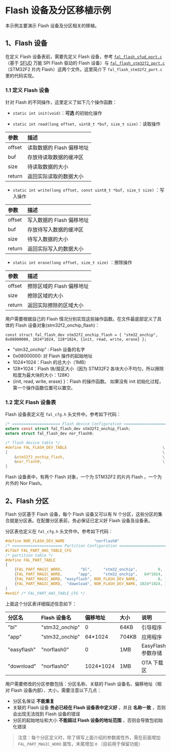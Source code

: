 # Flash 设备及分区移植示例

本示例主要演示 Flash 设备及分区相关的移植。

## 1、Flash 设备

在定义 Flash 设备表前，需要先定义 Flash 设备，参考 [`fal_flash_sfud_port.c`](fal_flash_sfud_port.c) （基于 [SFUD](https://github.com/armink/SFUD) 万能 SPI Flash 驱动的 Flash 设备）与 [`fal_flash_stm32f2_port.c`](fal_flash_stm32f2_port.c) （STM32F2 片内 Flash）这两个文件。这里简介下 `fal_flash_stm32f2_port.c` 里的代码实现。

### 1.1 定义 Flash 设备

针对 Flash 的不同操作，这里定义了如下几个操作函数：

- `static int init(void)`：**可选** 的初始化操作

- `static int read(long offset, uint8_t *buf, size_t size)`：读取操作

|参数                                    |描述|
|:-----                                  |:----|
|offset                                  |读取数据的 Flash 偏移地址|
|buf                                     |存放待读取数据的缓冲区|
|size                                    |待读取数据的大小|
|return                                  |返回实际读取的数据大小|

- `static int write(long offset, const uint8_t *buf, size_t size)` ：写入操作

| 参数   | 描述                      |
| :----- | :------------------------ |
| offset | 写入数据的 Flash 偏移地址 |
| buf    | 存放待写入数据的缓冲区    |
| size   | 待写入数据的大小          |
| return | 返回实际写入的数据大小    |

- `static int erase(long offset, size_t size)` ：擦除操作

| 参数   | 描述                      |
| :----- | :------------------------ |
| offset | 擦除区域的 Flash 偏移地址 |
| size   | 擦除区域的大小            |
| return | 返回实际擦除的区域大小    |

用户需要根据自己的 Flash 情况分别实现这些操作函数。在文件最底部定义了具体的 Flash 设备对象(stm32f2_onchip_flash)：

`const struct fal_flash_dev stm32f2_onchip_flash = { "stm32_onchip", 0x08000000, 1024*1024, 128*1024, {init, read, write, erase} };`

- "stm32_onchip" : Flash 设备的名字
- 0x08000000: 对 Flash 操作的起始地址
- 1024*1024：Flash 的总大小（1MB）
- 128*1024：Flash 块/扇区大小（因为 STM32F2 各块大小不均匀，所以擦除粒度为最大块的大小：128K）
- {init, read, write, erase} }：Flash 的操作函数。 如果没有 init 初始化过程，第一个操作函数位置可以置空。

### 1.2 定义 Flash 设备表

Flash 设备表定义在 `fal_cfg.h` 头文件中。参考如下代码：

```c
/* ===================== Flash device Configuration ========================= */
extern const struct fal_flash_dev stm32f2_onchip_flash;
extern struct fal_flash_dev nor_flash0;

/* flash device table */
#define FAL_FLASH_DEV_TABLE                                          \
{                                                                    \
    &stm32f2_onchip_flash,                                           \
    &nor_flash0,                                                     \
}
```

Flash 设备表中，有两个 Flash 对象，一个为 STM32F2 的片内 Flash ，一个为片外的 Nor Flash。

## 2、Flash 分区

Flash 分区基于 Flash 设备，每个 Flash 设备又可以有 N 个分区，这些分区的集合就是分区表。在配置分区表前，务必保证已定义好 Flash 设备及设备表。

分区表也定义在 `fal_cfg.h` 头文件中。参考如下代码：

```C
#define NOR_FLASH_DEV_NAME             "norflash0"
/* ====================== Partition Configuration ========================== */
#ifdef FAL_PART_HAS_TABLE_CFG
/* partition table */
#define FAL_PART_TABLE                                                               \
{                                                                                    \
    {FAL_PART_MAGIC_WORD,        "bl",     "stm32_onchip",         0,   64*1024, 0}, \
    {FAL_PART_MAGIC_WORD,       "app",     "stm32_onchip",   64*1024,  704*1024, 0}, \
    {FAL_PART_MAGIC_WORD, "easyflash", NOR_FLASH_DEV_NAME,         0, 1024*1024, 0}, \
    {FAL_PART_MAGIC_WORD,  "download", NOR_FLASH_DEV_NAME, 1024*1024, 1024*1024, 0}, \
}
#endif /* FAL_PART_HAS_TABLE_CFG */
```

上面这个分区表详细描述信息如下：

| 分区名      | Flash 设备名   | 偏移地址  | 大小  | 说明               |
| :---------- | :------------- | :-------- | :---- | :----------------- |
| "bl"        | "stm32_onchip" | 0         | 64KB  | 引导程序           |
| "app"       | "stm32_onchip" | 64*1024   | 704KB | 应用程序           |
| "easyflash" | "norflash0"    | 0         | 1MB   | EasyFlash 参数存储 |
| "download"  | "norflash0"    | 1024*1024 | 1MB   | OTA 下载区         |

用户需要修改的分区参数包括：分区名称、关联的 Flash 设备名、偏移地址（相对 Flash 设备内部）、大小，需要注意以下几点：

- 分区名保证 **不能重复**
- 关联的 Flash 设备 **务必已经在 Flash 设备表中定义好** ，并且 **名称一致** ，否则会出现无法找到 Flash 设备的错误
- 分区的起始地址和大小 **不能超过 Flash 设备的地址范围** ，否则会导致包初始化错误

> 注意：每个分区定义时，除了填写上面介绍的参数属性外，需在前面增加 `FAL_PART_MAGIC_WORD` 属性，末尾增加 `0` （目前用于保留功能）